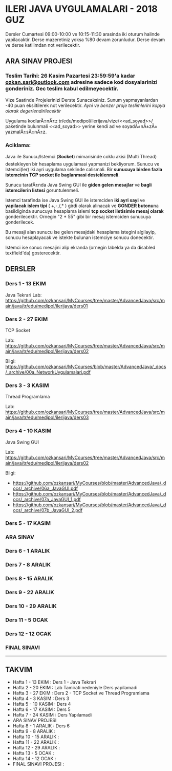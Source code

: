 # ILERI JAVA UYGULAMALARI - 2018 GUZ

Dersler Cumartesi 09:00-10:00 ve 10:15-11:30 arasinda iki oturum halinde yapilacaktir.
Derse mazeretiniz yoksa %80 devam zorunludur. Derse devam ve derse katilimdan not verilecektir.

## ARA SINAV PROJESI

### Teslim Tarihi: 26 Kasim Pazartesi 23:59:59'a kadar ozkan.sari@outlook.com adresine sadece kod dosyalarinizi gonderiniz. Gec teslim kabul edilmeyecektir.

Vize Saatinde Projelerinizi Derste Sunacaksiniz. 
Sunum yapmayanlardan -40 puan eksiltilerek not verilecektir.
*Ayni ve benzer proje teslimlerini kopya olarak degerlendirilecektir*

Uygulama kodlarÄ±nÄ±z tr/edu/medipol/ilerijava/vize/<<ad_soyad>>/ paketinde bulunmali <<ad_soyad>> yerine kendi ad ve soyadÄ±nÄ±zÄ± yazmalÄ±sÄ±nÄ±z.

### Aciklama: 

Java ile Sunucu/Istemci (**Socket**) mimarisinde coklu akisi (Multi Thread) destekleyen bir hesaplama uygulamasi yapmanizi bekliyorum.
Sunucu ve Istemci(ler) iki ayri uygulama seklinde calismali. Bir **sunucuya birden fazla istemcinin TCP socket ile baglanmasi desteklenmeli**.

Sunucu tarafÄ±nda Java Swing GUI ile **giden gelen mesajlar** ve **bagli istemcilerin listesi** goruntulenmeli.

Istemci tarafinda ise Java Swing GUI ile istemciden **iki ayri sayi** ve **yapilacak islem tipi** ( +,-,/,* ) girdi olarak alinacak ve **GONDER butonu**na basildiginda sunucuya hesaplama islemi **tcp socket iletisimle mesaj olarak** gonderilecektir. Ornegin "2 * 55" gibi bir mesaj istemciden sunucuya gonderilecek.

Bu mesaji alan sunucu ise gelen mesajdaki hesaplama istegini algilayip, sonucu hesaplayacak ve istekte bulunan istemciye sonucu donecektir.

Istemci ise sonuc mesajini alip ekranda (ornegin labelda ya da disabled textfield'da) gosterecektir.

## DERSLER

### Ders 1 - 13 EKIM
Java Tekrari
Lab: https://github.com/ozkansari/MyCourses/tree/master/AdvancedJava/src/main/java/tr/edu/medipol/ilerijava/ders01

### Ders 2 - 27 EKIM
TCP Socket

Lab: https://github.com/ozkansari/MyCourses/tree/master/AdvancedJava/src/main/java/tr/edu/medipol/ilerijava/ders02

Bilgi: https://github.com/ozkansari/MyCourses/blob/master/AdvancedJava/_docs/_archive/00a_NetworkUygulamalari.pdf

### Ders 3 - 3 KASIM
Thread Programlama

Lab: https://github.com/ozkansari/MyCourses/tree/master/AdvancedJava/src/main/java/tr/edu/medipol/ilerijava/ders03

### Ders 4 - 10 KASIM
Java Swing GUI

Lab: https://github.com/ozkansari/MyCourses/tree/master/AdvancedJava/src/main/java/tr/edu/medipol/ilerijava/ders02

Bilgi:
* https://github.com/ozkansari/MyCourses/blob/master/AdvancedJava/_docs/_archive/06a_JavaGUI.pdf
* https://github.com/ozkansari/MyCourses/blob/master/AdvancedJava/_docs/_archive/07a_JavaGUI_1.pdf
* https://github.com/ozkansari/MyCourses/blob/master/AdvancedJava/_docs/_archive/07b_JavaGUI_2.pdf

### Ders 5 - 17 KASIM

### ARA SINAV

### Ders 6 - 1 ARALIK

### Ders 7 - 8 ARALIK

### Ders 8 - 15 ARALIK

### Ders 9 - 22 ARALIK

### Ders 10 - 29 ARALIK

### Ders 11 - 5 OCAK

### Ders 12 - 12 OCAK

### FINAL SINAVI

---

## TAKVIM

* Hafta 1 - 13 EKIM : Ders 1 - Java Tekrari
* Hafta 2 - 20 EKIM : Lab Tamirati nedeniyle Ders yapilamadi
* Hafta 3 - 27 EKIM : Ders 2 - TCP Socket ve Thread Programlama
* Hafta 4 - 3 KASIM : Ders 3
* Hafta 5 - 10 KASIM : Ders 4
* Hafta 6 - 17 KASIM  : Ders 5
* Hafta 7 - 24 KASIM  : Ders Yapılamadi
* ARA SINAV PROJESI
* Hafta 8 - 1 ARALIK  : Ders 6
* Hafta 9 - 8 ARALIK  :
* Hafta 10 - 15 ARALIK  :
* Hafta 11 - 22 ARALIK  :
* Hafta 12 - 29 ARALIK  :
* Hafta 13 - 5 OCAK  :
* Hafta 14 - 12 OCAK  :
* FINAL SINAVI PROJESI :
